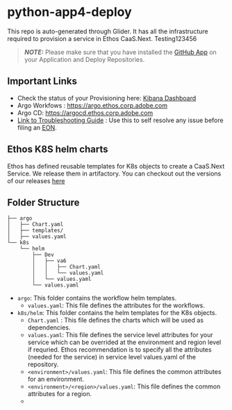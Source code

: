 # python-app4-deploy
This repo is auto-generated through Glider. It has all the infrastructure required to provision a service in Ethos CaaS.Next.
Testing123456

> **_NOTE:_**  Please make sure that you have installed the [GitHub App](https://git.corp.adobe.com/github-apps/caas-gitops) on your Application and Deploy Repositories.

## Important Links

- Check the status of your Provisioning here: [Kibana Dashboard](https://ethos-kibana.ethos.corp.adobe.com:5601/app/dashboards#/view/0a9f9980-b4fd-11ec-9433-9b83da61415e?_a=(description:'This%20is%20dashboard%20to%20display%20provisioner%20events.',filters:!(('$state':(store:appState),meta:(alias:!n,controlledBy:'1649172517175',disabled:!f,index:'93a55740-b4f0-11ec-931c-e9c2e1d6feb7',key:eventData.data.payload.event_source_repository.keyword,negate:!f,params:(query:ethos-orca/python-app4-deploy),type:phrase),query:(match_phrase:(eventData.data.payload.event_source_repository.keyword:ethos-orca/python-app4-deploy)))),fullScreenMode:!t,options:(hidePanelTitles:!f,useMargins:!t),query:(language:kuery,query:''),tags:!(),timeRestore:!t,title:'Provisioner%20Events',viewMode:view))
- Argo Workfows : https://argo.ethos.corp.adobe.com
- Argo CD: https://argocd.ethos.corp.adobe.com
- [Link to Troubleshooting Guide](https://wiki.corp.adobe.com/display/ethos/Ethos+Troubleshooting+-+CaaS.next) : Use this to self resolve any issue before filing an [EON](https://jira.corp.adobe.com/secure/CreateIssueDetails!init.jspa?pid=31905&issuetype=11901&components=170501&priority=8&description=zerobin).


## Ethos K8S helm charts

Ethos has defined reusable templates for K8s objects to create a CaaS.Next Service. We release them in artifactory. You can checkout out the versions of our releases [here](https://git.corp.adobe.com/adobe-platform/ethos-k8s-helm-templates/releases)

## Folder Structure

```
├── argo
│   ├── Chart.yaml
│   ├── templates/
│   ├── values.yaml
└── k8s
    └── helm
        ├── Dev
        │   ├── va6
        │   │   ├── Chart.yaml
        │   │   └── values.yaml
        │   └── values.yaml
        └── values.yaml
```
- `argo`: This folder contains the workflow helm templates.
    - `values.yaml`: This file defines the attributes for the workflows.
- `k8s/helm`: This folder contains the helm templates for the K8s objects. 
    - `Chart.yaml` : This file defines the charts which will be used as dependencies.
    - `values.yaml`: This file defines the service level attributes for your service which can be overrided at the environment and region level if requried. Ethos recommendation is to specify all the attributes (needed for the service) in service level values.yaml of the repository.
    - `<environment>/values.yaml`:  This file defines the common attributes for an environment.
    - `<environment>/<region>/values.yaml`: This file defines the common attributes for a region.
    - 

